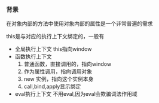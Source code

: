 ### 背景
在对象内部的方法中使用对象内部的属性是一个非常普遍的需求

this是与对应的执行上下文绑定的，一般有
- 全局执行上下文 this指向window
- 函数执行上下文 
  1. 普通函数，直接调用的，指向window
  2. 作为属性调用，指向调用对象
  3. new 实例，指向这个实例本身 
  4. call,bind,apply显示绑定
- eval执行上下文 不用eval,因为eval会欺骗词法作用域

